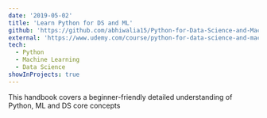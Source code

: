 ```yaml
---
date: '2019-05-02'
title: 'Learn Python for DS and ML'
github: 'https://github.com/abhiwalia15/Python-for-Data-Science-and-Machine-Learning-Bootcamp'
external: 'https://www.udemy.com/course/python-for-data-science-and-machine-learning-bootcamp/'
tech:
  - Python
  - Machine Learning
  - Data Science
showInProjects: true
---
```


This handbook covers a beginner-friendly detailed understanding of Python, ML and DS core concepts